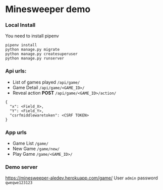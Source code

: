 # Minesweeper demo

### Local Install
You need to install pipenv

```
pipenv install
python manage.py migrate
python manage.py createsuperuser
python manage.py runserver
```

### Api urls:
- List of games played `/api/game/`
- Game Detail `/api/game/<GAME_ID>/`
- Reveal action **POST** `/api/game/<GAME_ID>/action/`
```
{
  "x": <Field_X>,
  "Y": <Field_Y>,
  "csrfmiddlewaretoken": <CSRF TOKEN>
}
```


### App urls
- Game List  `/game/`
- New Game  `/game/new/`
- Play Game   `/game/<GAME_ID>/`


### Demo server
https://minesweeper-aledev.herokuapp.com/game/
User `admin`
password `qweqwe123123`
